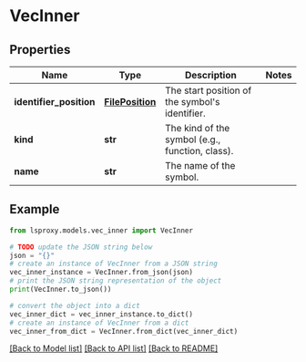 # VecInner


## Properties

Name | Type | Description | Notes
------------ | ------------- | ------------- | -------------
**identifier_position** | [**FilePosition**](FilePosition.md) | The start position of the symbol&#39;s identifier. | 
**kind** | **str** | The kind of the symbol (e.g., function, class). | 
**name** | **str** | The name of the symbol. | 

## Example

```python
from lsproxy.models.vec_inner import VecInner

# TODO update the JSON string below
json = "{}"
# create an instance of VecInner from a JSON string
vec_inner_instance = VecInner.from_json(json)
# print the JSON string representation of the object
print(VecInner.to_json())

# convert the object into a dict
vec_inner_dict = vec_inner_instance.to_dict()
# create an instance of VecInner from a dict
vec_inner_from_dict = VecInner.from_dict(vec_inner_dict)
```
[[Back to Model list]](../README.md#documentation-for-models) [[Back to API list]](../README.md#documentation-for-api-endpoints) [[Back to README]](../README.md)


